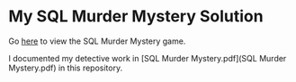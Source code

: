 # My SQL Murder Mystery Solution
Go [here](http://mystery.knightlab.com/) to view the SQL Murder Mystery game.

I documented my detective work in [SQL Murder Mystery.pdf](SQL Murder Mystery.pdf) in this repository.


